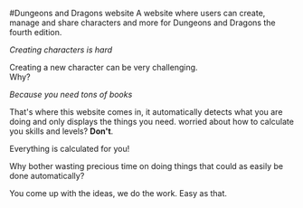 #Dungeons and Dragons website
A website where users can create, manage and share characters and more for Dungeons and Dragons the fourth edition.

*Creating characters is hard* <br>

Creating a new character can be very challenging.<Br>
Why?<br>

*Because you need tons of books* <br>

That's where this website comes in, it automatically detects what you are doing and only displays the things you need.
worried about how to calculate you skills and levels? <strong>Don't</strong>.

Everything is calculated for you!

Why bother wasting precious time on doing things that could as easily be done automatically?

You come up with the ideas, we do the work. Easy as that.



